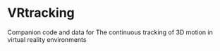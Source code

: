 # VRtracking
Companion code and data for The continuous tracking of 3D motion in virtual reality environments
